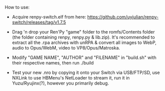 How to use:

- Acquire renpy-switch.elf from here: https://github.com/uyjulian/renpy-switch/releases/tag/v1.7.5

- Drag 'n drop your Ren'Py "game" folder to the romfs/Contents folder (the folder containing renpy, renpy.py & lib.zip). It's recommended to extract all the .rpa archives with unRPA & convert all images to WebP, audio to Opus/WebM, video to VP8/Opus/Matroska. 

- Modify "GAME NAME", "AUTHOR" and "FILENAME" in "build.sh" with their respective names, then run ./build

- Test your new .nro by copying it onto your Switch via USB/FTP/SD, use NXLink to use HBMenu's NetLoader to stream it, run it in Yuzu/Ryujinx(?), however you primarily debug.